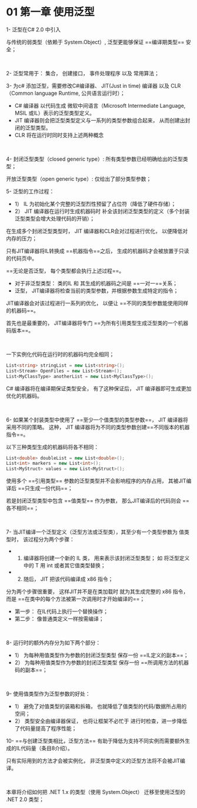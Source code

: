 # 01 第一章 使用泛型

1- 泛型在C# 2.0 中引入

与传统的弱类型（依赖于 System.Object）, 泛型更能够保证 ==编译期类型== 安全；

<br>

2- 泛型常用于： 集合， 创建接口， 事件处理程序 以及 常用算法；

3- 为c# 添加泛型，需要修改C#编译器、 JIT(Just in time) 编译器 以及 CLR（Common language Runtime, 公共语言运行时）；

- C# 编译器 以代码生成 微软中间语言（Microsoft Intermediate Language, MSIL 或IL）表示的泛型类型定义。
- JIT 编译器则会把泛型类型定义与一系列的类型参数组合起来， 从而创建出封闭的泛型类型。
- CLR 将在运行时同时支持上述两种概念

<br>

4- 封闭泛型类型（closed generic type）: 所有类型参数已经明确给出的泛型类型；

开放泛型类型（open generic type）: 仅给出了部分类型参数；

5- 泛型的工作过程：

- 1） IL 为初始化某个完整的泛型烈性预留了占位符（降低了硬件存储）；
- 2） JIT 编译器在运行时生成机器码时 补全该封闭泛型类型的定义（多个封装泛型类型会增大处理代码的开销）；

在生成多个封闭泛型类型时， JIT 编译器和CLR会对过程进行优化， 以便降低对内存的压力；

只有JIT编译器将IL转换成 ==机器指令==之后， 生成的机器码才会被放置于只读的代码页中。

==无论是否泛型， 每个类型都会执行上述过程==。

- 对于非泛型类型： 类的IL 和 其生成的机器码之间是  ==一对一==关系；
- 泛型， JIT编译器将检查当前的类型参数，并根据参数生成特定的指令；

JIT编译器会对该过程进行一系列的优化， 以便让 ==不同的类型参数能使用同样的机器码==。

首先也是最重要的， JIT编译器将专门 ==为所有引用类型生成泛型类的一个机器码版本==。

<br>

一下实例化代码在运行时的机器码均完全相同；

``` csharp
List<string> stringList = new List<string>();
List<Stream> OpenFiles = new List<Stream>();
List<MyClassType> anotherList = new List<MyClassType>();
```

C# 编译器将在编译期保证类型安全， 有了这种保证后， JIT 编译器即可生成更加优化的机器码。

<br>

6- 如果某个封装类型中使用了 ==至少一个值类型的类型参数==， JIT 编译器将采用不同的策略。 这种， JIT 编译器将为不同的类型参数创建==不同版本的机器指令==。

以下三种类型生成的机器码将各不相同：

```csharp
List<double> doubleList = new List<double>();
List<int> markers = new List<int>();
List<MyStruct> values = new List<MyStruct>();
```

使用多个 ==引用类型== 参数的泛型类型并不会影响程序的内存占用， 其被JIT编译后 ==只生成一份代码==；

若是封闭泛型类型中包含 ==值类型== 作为参数， 那么JIT编译后的代码则会 ==各不相同==；

<br>

7- 当JIT编译一个泛型定义（泛型方法或泛型类），其至少有一个类型参数为 值类型时， 该过程分为两个步骤：

- 1)   编译器将创建一个新的 IL 类， 用来表示该封闭泛型类型； 如 将泛型定义中的 T 用 int 或者其它值类型替换；
- 2)   随后， JIT 把该代码编译成 x86 指令；

分为两个步骤很重要， 这样JIT并不是在类加载时 就为其生成完整的 x86 指令， 而是 ==在类中的每个方法被第一次调用时才开始编译的==；

- 第一步： 在IL代码上执行一个替换操作；
- 第二步： 像普通类定义一样按需编译；

<br>

8- 运行时的额外内存分为如下两个部分：

- 1） 为每种用值类型作为参数的封闭泛型类型 保存一份 ==IL定义的副本==；
- 2） 为每种用值类型作为参数的封闭泛型类型 保存一份 ==所调用方法的机器码的副本==；

<br>

9- 使用值类型作为泛型参数的好处：

- 1） 避免了对值类型的装箱和拆箱， 也就降低了值类型的代码/数据所占用的空间；
- 2） 类型安全由编译器保证， 也将让框架不必忙于 进行时检查，进一步降低了代码量提高了程序性能；

10- ==与创建泛型类相比，泛型方法== 有助于降低为支持不同实例而需要额外生成的IL代码量（条目8介绍）。

只有实际用到的方法才会被实例化， 非泛型类中定义的泛型方法将不会被JIT编译。

 <br>

本章将介绍如何把 .NET 1.x 的类型（使用 System.Object） 迁移至使用泛型的 .NET 2.0 类型；





























